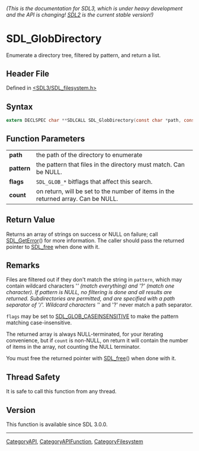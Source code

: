 ###### (This is the documentation for SDL3, which is under heavy development and the API is changing! [SDL2](https://wiki.libsdl.org/SDL2/) is the current stable version!)
# SDL_GlobDirectory

Enumerate a directory tree, filtered by pattern, and return a list.

## Header File

Defined in [<SDL3/SDL_filesystem.h>](https://github.com/libsdl-org/SDL/blob/main/include/SDL3/SDL_filesystem.h)

## Syntax

```c
extern DECLSPEC char **SDLCALL SDL_GlobDirectory(const char *path, const char *pattern, SDL_GlobFlags flags, int *count);

```

## Function Parameters

|                 |                                                                                   |
| --------------- | --------------------------------------------------------------------------------- |
| **path**        | the path of the directory to enumerate                                            |
| **pattern**     | the pattern that files in the directory must match. Can be NULL.                  |
| **flags**       | `SDL_GLOB_*` bitflags that affect this search.                                    |
| **count**       | on return, will be set to the number of items in the returned array. Can be NULL. |

## Return Value

Returns an array of strings on success or NULL on failure; call
[SDL_GetError](SDL_GetError)() for more information. The caller should pass
the returned pointer to [SDL_free](SDL_free) when done with it.

## Remarks

Files are filtered out if they don't match the string in `pattern`, which
may contain wildcard characters '*' (match everything) and '?' (match one
character). If pattern is NULL, no filtering is done and all results are
returned. Subdirectories are permitted, and are specified with a path
separator of '/'. Wildcard characters '*' and '?' never match a path
separator.

`flags` may be set to [SDL_GLOB_CASEINSENSITIVE](SDL_GLOB_CASEINSENSITIVE)
to make the pattern matching case-insensitive.

The returned array is always NULL-terminated, for your iterating
convenience, but if `count` is non-NULL, on return it will contain the
number of items in the array, not counting the NULL terminator.

You must free the returned pointer with [SDL_free](SDL_free)() when done
with it.

## Thread Safety

It is safe to call this function from any thread.

## Version

This function is available since SDL 3.0.0.

----
[CategoryAPI](CategoryAPI), [CategoryAPIFunction](CategoryAPIFunction), [CategoryFilesystem](CategoryFilesystem)

